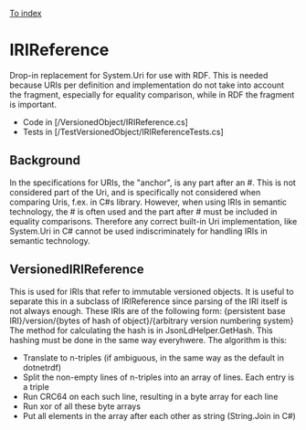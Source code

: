 ﻿[To index](/README.md)
# IRIReference
Drop-in replacement for System.Uri for use with RDF. This is needed because URIs per definition and implementation do not take into account the fragment, especially for equality comparison, while in RDF the fragment is important.
* Code in [/VersionedObject/IRIReference.cs]
* Tests in [/TestVersionedObject/IRIReferenceTests.cs]

## Background
In the specifications for URIs, the "anchor", is any part after an #. This is not considered part of the Uri, and is specifically not considered when comparing Uris, f.ex. in C#s library. 
However, when using IRIs in semantic technology, the # is often used and the part after # must be included in equality comparisons. 
Therefore any correct built-in Uri implementation, like System.Uri in C# cannot be used indiscriminately for handling IRIs in semantic technology.

## VersionedIRIReference
This is used for IRIs that refer to immutable versioned objects. It is useful to separate this in a subclass of IRIReference since parsing of the IRI itself is not always enough. 
These IRIs are of the following form: 
{persistent base IRI}/version/{bytes of hash of object}/{arbitrary version numbering system}
The method for calculating the hash is in JsonLdHelper.GetHash. This hashing must be done in the same way everyhwere. The algorithm is this:
- Translate to n-triples (if ambiguous, in the same way as the default in dotnetrdf)
- Split the non-empty lines of n-triples into an array of lines. Each entry is a triple
- Run CRC64 on each such line, resulting in a byte array for each line
- Run xor of all these byte arrays
- Put all elements in the array after each other as string (String.Join in C#)
